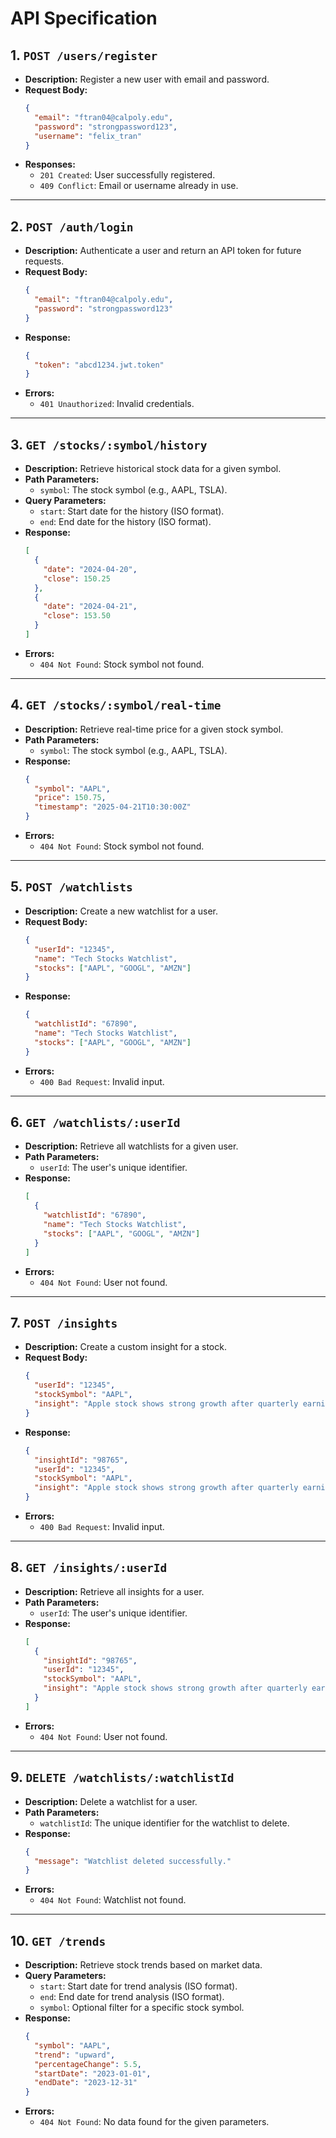 
# API Specification

## 1. `POST /users/register`
- **Description:** Register a new user with email and password.
- **Request Body:**
  ```json
  {
    "email": "ftran04@calpoly.edu",
    "password": "strongpassword123",
    "username": "felix_tran"
  }
  ```
- **Responses:**
  - `201 Created`: User successfully registered.
  - `409 Conflict`: Email or username already in use.

---

## 2. `POST /auth/login`
- **Description:** Authenticate a user and return an API token for future requests.
- **Request Body:**
  ```json
  {
    "email": "ftran04@calpoly.edu",
    "password": "strongpassword123"
  }
  ```
- **Response:**
  ```json
  {
    "token": "abcd1234.jwt.token"
  }
  ```
- **Errors:**
  - `401 Unauthorized`: Invalid credentials.

---

## 3. `GET /stocks/:symbol/history`
- **Description:** Retrieve historical stock data for a given symbol.
- **Path Parameters:**
  - `symbol`: The stock symbol (e.g., AAPL, TSLA).
- **Query Parameters:**
  - `start`: Start date for the history (ISO format).
  - `end`: End date for the history (ISO format).
- **Response:**
  ```json
  [
    {
      "date": "2024-04-20",
      "close": 150.25
    },
    {
      "date": "2024-04-21",
      "close": 153.50
    }
  ]
  ```
- **Errors:**
  - `404 Not Found`: Stock symbol not found.

---

## 4. `GET /stocks/:symbol/real-time`
- **Description:** Retrieve real-time price for a given stock symbol.
- **Path Parameters:**
  - `symbol`: The stock symbol (e.g., AAPL, TSLA).
- **Response:**
  ```json
  {
    "symbol": "AAPL",
    "price": 150.75,
    "timestamp": "2025-04-21T10:30:00Z"
  }
  ```
- **Errors:**
  - `404 Not Found`: Stock symbol not found.

---

## 5. `POST /watchlists`
- **Description:** Create a new watchlist for a user.
- **Request Body:**
  ```json
  {
    "userId": "12345",
    "name": "Tech Stocks Watchlist",
    "stocks": ["AAPL", "GOOGL", "AMZN"]
  }
  ```
- **Response:**
  ```json
  {
    "watchlistId": "67890",
    "name": "Tech Stocks Watchlist",
    "stocks": ["AAPL", "GOOGL", "AMZN"]
  }
  ```
- **Errors:**
  - `400 Bad Request`: Invalid input.

---

## 6. `GET /watchlists/:userId`
- **Description:** Retrieve all watchlists for a given user.
- **Path Parameters:**
  - `userId`: The user's unique identifier.
- **Response:**
  ```json
  [
    {
      "watchlistId": "67890",
      "name": "Tech Stocks Watchlist",
      "stocks": ["AAPL", "GOOGL", "AMZN"]
    }
  ]
  ```
- **Errors:**
  - `404 Not Found`: User not found.

---

## 7. `POST /insights`
- **Description:** Create a custom insight for a stock.
- **Request Body:**
  ```json
  {
    "userId": "12345",
    "stockSymbol": "AAPL",
    "insight": "Apple stock shows strong growth after quarterly earnings report."
  }
  ```
- **Response:**
  ```json
  {
    "insightId": "98765",
    "userId": "12345",
    "stockSymbol": "AAPL",
    "insight": "Apple stock shows strong growth after quarterly earnings report."
  }
  ```
- **Errors:**
  - `400 Bad Request`: Invalid input.

---

## 8. `GET /insights/:userId`
- **Description:** Retrieve all insights for a user.
- **Path Parameters:**
  - `userId`: The user's unique identifier.
- **Response:**
  ```json
  [
    {
      "insightId": "98765",
      "userId": "12345",
      "stockSymbol": "AAPL",
      "insight": "Apple stock shows strong growth after quarterly earnings report."
    }
  ]
  ```
- **Errors:**
  - `404 Not Found`: User not found.

---

## 9. `DELETE /watchlists/:watchlistId`
- **Description:** Delete a watchlist for a user.
- **Path Parameters:**
  - `watchlistId`: The unique identifier for the watchlist to delete.
- **Response:**
  ```json
  {
    "message": "Watchlist deleted successfully."
  }
  ```
- **Errors:**
  - `404 Not Found`: Watchlist not found.

---

## 10. `GET /trends`
- **Description:** Retrieve stock trends based on market data.
- **Query Parameters:**
  - `start`: Start date for trend analysis (ISO format).
  - `end`: End date for trend analysis (ISO format).
  - `symbol`: Optional filter for a specific stock symbol.
- **Response:**
  ```json
  {
    "symbol": "AAPL",
    "trend": "upward",
    "percentageChange": 5.5,
    "startDate": "2023-01-01",
    "endDate": "2023-12-31"
  }
  ```
- **Errors:**
  - `404 Not Found`: No data found for the given parameters.
